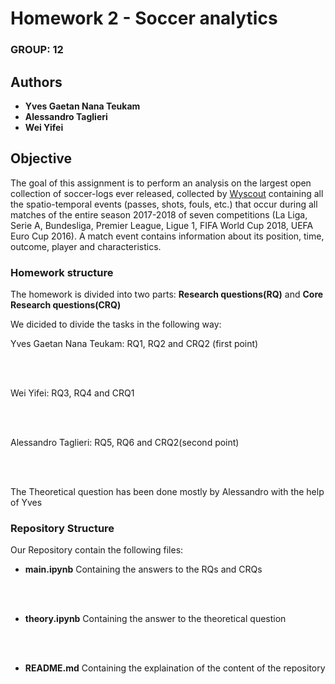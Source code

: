 

# Homework 2 - Soccer analytics
### GROUP: 12
## Authors
* **Yves Gaetan Nana Teukam**
* **Alessandro Taglieri**
* **Wei Yifei**

## Objective
The goal of this assignment is to perform an analysis on the largest open collection of soccer-logs ever released, collected by [Wyscout](https://wyscout.com/) containing all the spatio-temporal events (passes, shots, fouls, etc.) that occur during all matches of the entire season 2017-2018 of seven competitions (La Liga, Serie A, Bundesliga, Premier League, Ligue 1, FIFA World Cup 2018, UEFA Euro Cup 2016). A match event contains information about its position, time, outcome, player and characteristics.


### Homework structure

The homework is divided into two parts: **Research questions(RQ)** and **Core Research questions(CRQ)**

We dicided to divide the tasks in the following way:

Yves Gaetan Nana Teukam: RQ1, RQ2 and CRQ2 (first point) 

</br>
</br>

Wei Yifei: RQ3, RQ4 and CRQ1 

</br>
</br>

Alessandro Taglieri: RQ5, RQ6 and CRQ2(second point) 

</br>
</br>


The Theoretical question has been done mostly by Alessandro with the help of Yves </br>


### Repository Structure

Our Repository contain the following files:

* **main.ipynb**
Containing the answers to the RQs and CRQs 

</br>
</br>

* **theory.ipynb** 
Containing the answer to the theoretical question

</br>
</br>

* **README.md**
Containing the explaination of the content of the repository

